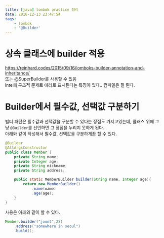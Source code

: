 ```yaml
---
title: [java] lombok practice 정리
date: 2018-12-13 23:47:54
tags:
    - lombok
    - '@Builder'
---
```


# 상속 클래스에 builder 적용
<https://reinhard.codes/2015/09/16/lomboks-builder-annotation-and-inheritance/>  
또는 @SuperBuilder를 사용할 수 있음  
intellij 구조적 문제로 에러로 표시된다는 특징이 있다.. 컴파일은 잘 된다.  

# Builder에서 필수값, 선택값 구분하기  
빌더 패턴은 필수값과 선택값을 구분할 수 있다는 장점도 가지고있는데, 클래스 위에 그냥 `@Builder`를 선언하면 그 장점을 누리지 못하게 된다.  
아래와 같이 작성해서 필수값, 선택값을 구분하게끔 할 수 있다.  

```java
@Builder
@AllArgsConstructor
public class Member {
    private String name;
    private Integer age;
    private String nickname;
    private String address;

    public static MemberBuilder builder(String name, Integer age){
        return new MemberBuilder()
            .name(name)
            .age(age);
    }
}
```

사용은 아래와 같이 할 수 있다.  

```java
Member.builder("joont",28)
    .address("somewhere in seoul")
    .build();
```

<!-- more -->